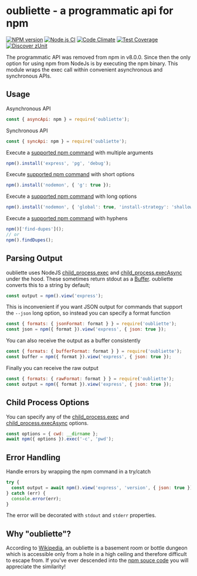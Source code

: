 # oubliette - a programmatic api for npm

[![NPM version](https://img.shields.io/npm/v/oubliette.svg?style=flat-square)](https://www.npmjs.com/package/oubliette)
[![Node.js CI](https://github.com/acuminous/oubliette/workflows/Node.js%20CI/badge.svg)](https://github.com/acuminous/oubliette/actions?query=workflow%3A%22Node.js+CI%22)
[![Code Climate](https://codeclimate.com/github/acuminous/oubliette/badges/gpa.svg)](https://codeclimate.com/github/acuminous/oubliette)
[![Test Coverage](https://codeclimate.com/github/acuminous/oubliette/badges/coverage.svg)](https://codeclimate.com/github/acuminous/oubliette/coverage)
[![Discover zUnit](https://img.shields.io/badge/Discover-zUnit-brightgreen)](https://www.npmjs.com/package/zunit)

The programmatic API was removed from npm in v8.0.0. Since then the only option for using npm from NodeJs is by executing the npm binary. This module wraps the exec call within convenient asynchronous and synchronous APIs.

## Usage

Asynchronous API
```js
const { asyncApi: npm } = require('oubliette');
```

Synchronous API
```js
const { syncApi: npm } = require('oubliette');
```

Execute a [supported npm command](https://raw.githubusercontent.com/acuminous/oubliette/main/lib/commands.json) with multiple arguments
```js
npm().install('express', 'pg', 'debug');
```

Execute [supported npm command](https://raw.githubusercontent.com/acuminous/oubliette/main/lib/commands.json) with short options
```js
npm().install('nodemon', { 'g': true });
```

Execute a [supported npm command](https://raw.githubusercontent.com/acuminous/oubliette/main/lib/commands.json) with long options
```js
npm().install('nodemon', { 'global': true, 'install-strategy': 'shallow' });
```

Execute a [supported npm command](https://raw.githubusercontent.com/acuminous/oubliette/main/lib/commands.json) with hyphens
```js
npm()['find-dupes']();
// or
npm().findDupes();
```

## Parsing Output
oubliette uses NodeJS [child_process.exec](https://nodejs.org/api/child_process.html#child_processexecsynccommand-options ) and [child_process.execAsync](https://nodejs.org/api/child_process.html#child_processexeccommand-options-callback) under the hood. These sometimes return stdout as a [Buffer](https://nodejs.org/api/buffer.html). oubliette converts this to a string by default;

```js
const output = npm().view('express');
```

This is inconvenient if you want JSON output for commands that support the `--json` long option, so instead you can specify a format function

```js
const { formats: { jsonFormat: format } } = require('oubliette');
const json = npm({ format }).view('express', { json: true });
```

You can also receive the output as a buffer consistently
```js
const { formats: { bufferFormat: format } } = require('oubliette');
const buffer = npm({ format }).view('express', { json: true });
```

Finally you can receive the raw output
```js
const { formats: { rawFormat: format } } = require('oubliette');
const output = npm({ format }).view('express', { json: true });
```

## Child Process Options
You can specify any of the [child_process.exec](https://nodejs.org/api/child_process.html#child_processexecsynccommand-options ) and [child_process.execAsync](https://nodejs.org/api/child_process.html#child_processexeccommand-options-callback) options.

```js
const options = { cwd: __dirname };
await npm({ options }).exec('-c', 'pwd');
```

## Error Handling
Handle errors by wrapping the npm command in a try/catch

```js
try {
  const output = await npm().view('express', 'version', { json: true });
} catch (err) {
  console.error(err);
}
```
The error will be decorated with `stdout` and `stderr` properties.

## Why "oubliette"?

According to [Wikipedia](https://en.wikipedia.org/wiki/Dungeon), an oubliette is a basement room or bottle dungeon which is accessible only from a hole in a high ceiling and therefore difficult to escape from. If you've ever descended into the [npm souce code](https://github.com/npm/cli/blob/latest/lib/commands) you will appreciate the similarity!

